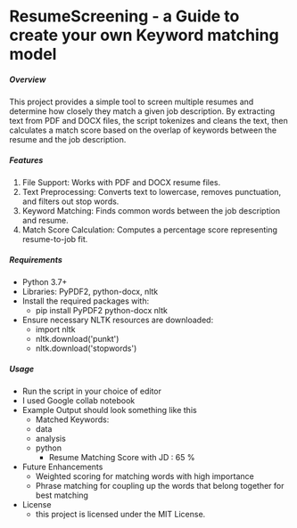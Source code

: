# ResumeScreening - a Guide to create your own Keyword matching model

##### Overview
This project provides a simple tool to screen multiple resumes and determine how closely they match a given job description. By extracting text from PDF and DOCX files, the script tokenizes and cleans the text, then calculates a match score based on the overlap of keywords between the resume and the job description.

##### Features
1. File Support: Works with PDF and DOCX resume files.
2. Text Preprocessing: Converts text to lowercase, removes punctuation, and filters out stop words.
3. Keyword Matching: Finds common words between the job description and resume.
4. Match Score Calculation: Computes a percentage score representing resume-to-job fit.

 ##### Requirements
 - Python 3.7+
 - Libraries: PyPDF2, python-docx, nltk
 - Install the required packages with:
   * pip install PyPDF2 python-docx nltk
 - Ensure necessary NLTK resources are downloaded:
   * import nltk
   * nltk.download('punkt')
   * nltk.download('stopwords')  
  ##### Usage
  - Run the script in your choice of editor
  - I used Google collab notebook
  - Example Output should look something like this
    - Matched Keywords:
    - data
    - analysis
    - python
      - Resume Matching Score with JD : 65 %
  - Future Enhancements
    - Weighted scoring for matching words with high importance
    - Phrase matching for coupling up the words that belong together for best matching
  - License
    - this project is licensed under the MIT License. 
 

 
